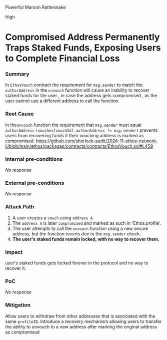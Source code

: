 Powerful Maroon Rattlesnake

High

# Compromised Address Permanently Traps Staked Funds, Exposing Users to Complete Financial Loss

### Summary

In `EthosVouch` contract the requirement for `msg.sender` to match the `authorAddress` in the `unvouch` function will cause an inability to recover staked funds for the user , in case the address gets compromised , as the user cannot use a different address to call the function.

### Root Cause

In the`unvouch` function the requirement that `msg.sender` must equal `authorAddress` ` (vouches[vouchId].authorAddress != msg.sender) ` prevents users from recovering funds if their vouching address is marked as compromised. 
https://github.com/sherlock-audit/2024-11-ethos-network-ii/blob/main/ethos/packages/contracts/contracts/EthosVouch.sol#L459



### Internal pre-conditions

_No response_

### External pre-conditions

_No response_

### Attack Path

1. A user creates a `vouch` using `address A`.
2. The `address A` is later `compromised` and marked as such in 'Ethos.profile'.
4. The user attempts to call the `unvouch` function using a new secure address, but the function reverts due to the `msg.sender` check.
5. **The user's staked funds remain locked, with no way to recover them.**

### Impact

user's staked funds gets locked forever in the protocol and no way to recover it.

### PoC

_No response_

### Mitigation

Allow users to withdraw from other addresses that is associated with the same `profileID`.
Introduce a recovery mechanism allowing users to transfer the ability to unvouch to a new address after marking the original address as compromised
